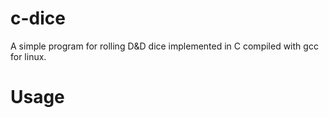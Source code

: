 # c-dice

A simple program for rolling D&D dice implemented in C compiled with gcc for linux.

# Usage
